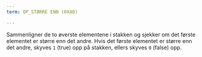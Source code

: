 ```yaml
---
term: OP_STØRRE ENN (0XA0)

---
```

Sammenligner de to øverste elementene i stakken og sjekker om det første elementet er større enn det andre. Hvis det første elementet er større enn det andre, skyves `1` (true) opp på stakken, ellers skyves `0` (false) opp.